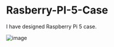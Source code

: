 # Rasberry-PI-5-Case
I have designed Raspberry Pi 5 case. 

![image](https://github.com/user-attachments/assets/b569143d-2e2d-4812-a6df-ec864249cf12)
